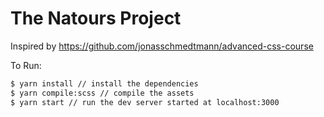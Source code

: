 # The Natours Project

Inspired by https://github.com/jonasschmedtmann/advanced-css-course

To Run:

```sh
$ yarn install // install the dependencies
$ yarn compile:scss // compile the assets
$ yarn start // run the dev server started at localhost:3000
```